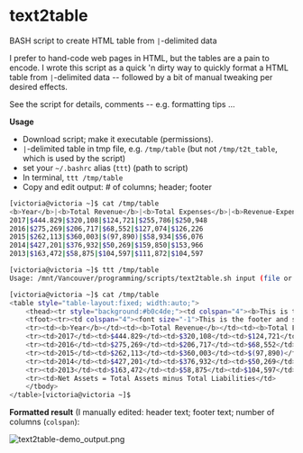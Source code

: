 # text2table
BASH script to create HTML table from `|`-delimited data

I prefer to hand-code web pages in HTML, but the tables are a pain to encode.  I wrote this script as a quick 'n dirty way to quickly format a HTML table from `|`-delimited data -- followed by a bit of manual tweaking per desired effects.

See the script for details, comments -- e.g. formatting tips ...

**Usage**

* Download script; make it executable (permissions).
* `|`-delimited table in tmp file, e.g. `/tmp/table` (but not `/tmp/t2t_table`, which is used by the script)
* set your `~/.bashrc` alias (`ttt`) (path to script)
* In terminal, `ttt /tmp/table`
* Copy and edit output: # of columns; header; footer

```bash
[victoria@victoria ~]$ cat /tmp/table
<b>Year</b>|<b>Total Revenue</b>|<b>Total Expenses</b>|<b>Revenue-Expenses</b>|<b>Total Assets</b>|<b>Net Assets</b>
2017|$444.829|$320,108|$124,721|$255,786|$250,948
2016|$275,269|$206,717|$68,552|$127,074|$126,226
2015|$262,113|$360,003|$(97,890)|$58,934|$56,076
2014|$427,201|$376,932|$50,269|$159,850|$153,966
2013|$163,472|$58,875|$104,597|$111,872|$104,597

[victoria@victoria ~]$ ttt /tmp/table
Usage: /mnt/Vancouver/programming/scripts/text2table.sh input (file or dir)

[victoria@victoria ~]$ cat /tmp/table
<table style="table-layout:fixed; width:auto;">
	<thead><tr style="background:#b0c4de;"><td colspan="4"><b>This is the header and should span all columns.</b></td></tr></thead>
	<tfoot><tr><td colspan="4"><font size="-1">This is the footer and should span all columns.</font></td></tr></tfoot>
	<tr><td><b>Year</b></td><td><b>Total Revenue</b></td><td><b>Total Expenses</b></td><td><b>Revenue-Expenses</b></td><td><b>Total Assets</b></td><td><b>Net Assets</b></td>
	<tr><td>2017</td><td>$444.829</td><td>$320,108</td><td>$124,721</td><td>$255,786</td><td>$250,948</td>
	<tr><td>2016</td><td>$275,269</td><td>$206,717</td><td>$68,552</td><td>$127,074</td><td>$126,226</td>
	<tr><td>2015</td><td>$262,113</td><td>$360,003</td><td>$(97,890)</td><td>$58,934</td><td>$56,076</td>
	<tr><td>2014</td><td>$427,201</td><td>$376,932</td><td>$50,269</td><td>$159,850</td><td>$153,966</td>
	<tr><td>2013</td><td>$163,472</td><td>$58,875</td><td>$104,597</td><td>$111,872</td><td>$104,597</td>
	<tr><td>Net Assets = Total Assets minus Total Liabilities</td>
	</tbody>
</table>[victoria@victoria ~]$
```

**Formatted result** (I manually edited: header text; footer text; number of columns (`colspan`):

![text2table-demo_output.png](https://buriedtruth.com/files/text2table-demo_output.png)
